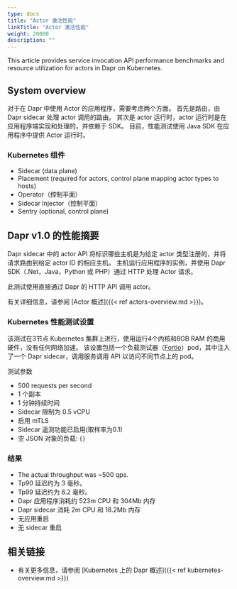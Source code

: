 ```yaml
---
type: docs
title: "Actor 激活性能"
linkTitle: "Actor 激活性能"
weight: 20000
description: ""
---
```


This article provides service invocation API performance benchmarks and resource utilization for actors in Dapr on Kubernetes.

## System overview

对于在 Dapr 中使用 Actor 的应用程序，需要考虑两个方面。 首先是路由，由 Dapr sidecar 处理 actor 调用的路由。 其次是 actor 运行时，actor 运行时是在应用程序端实现和处理的，并依赖于 SDK。 目前，性能测试使用 Java SDK 在应用程序中提供 Actor 运行时。

### Kubernetes 组件

* Sidecar (data plane)
* Placement (required for actors, control plane mapping actor types to hosts)
* Operator（控制平面）
* Sidecar Injector（控制平面）
* Sentry (optional, control plane)

## Dapr v1.0 的性能摘要

Dapr sidecar 中的 actor API 将标识哪些主机是为给定 actor 类型注册的，并将请求路由到给定 actor ID 的相应主机。 主机运行应用程序的实例，并使用 Dapr SDK（.Net，Java，Python 或 PHP）通过 HTTP 处理 Actor 请求。

此测试使用直接通过 Dapr 的 HTTP API 调用 actor。

有关详细信息，请参阅 [Actor 概述]({{< ref actors-overview.md >}})。

### Kubernetes 性能测试设置

该测试在3节点 Kubernetes 集群上进行，使用运行4个内核和8GB RAM 的商用硬件，没有任何网络加速。 该设置包括一个负载测试器（[Fortio](https://github.com/fortio/fortio)）pod，其中注入了一个 Dapr sidecar，调用服务调用 API 以访问不同节点上的 pod。

测试参数

* 500 requests per second
* 1 个副本
* 1 分钟持续时间
* Sidecar 限制为 0.5 vCPU
* 启用 mTLS
* Sidecar 遥测功能已启用(取样率为0.1)
* 空 JSON 对象的负载: `{}`

### 结果

* The actual throughput was ~500 qps.
* Tp90 延迟约为 3 毫秒。
* Tp99 延迟约为 6.2 毫秒。
* Dapr 应用程序消耗约 523m CPU 和 304Mb 内存
* Dapr sidecar 消耗 2m CPU 和 18.2Mb 内存
* 无应用重启
* 无 sidecar 重启

## 相关链接
* 有关更多信息，请参阅 [Kubernetes 上的 Dapr 概述]({{< ref kubernetes-overview.md >}})